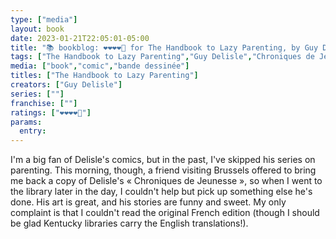 ```yaml
---
type: ["media"]
layout: book
date: 2023-01-21T22:05:01-05:00
title: "📚 bookblog: ❤️❤️❤️❤️🖤 for The Handbook to Lazy Parenting, by Guy Delisle"
tags: ["The Handbook to Lazy Parenting","Guy Delisle","Chroniques de Jeunesse","libraries"]
media: ["book","comic","bande dessinée"]
titles: ["The Handbook to Lazy Parenting"]
creators: ["Guy Delisle"]
series: [""]
franchise: [""]
ratings: ["❤️❤️❤️❤️🖤"]
params:
  entry:
---
```

I'm a big fan of Delisle's comics, but in the past, I've skipped his series on parenting. This morning, though, a friend visiting Brussels offered to bring me back a copy of Delisle's « Chroniques de Jeunesse », so when I went to the library later in the day, I couldn't help but pick up something else he's done. His art is great, and his stories are funny and sweet. My only complaint is that I couldn't read the original French edition (though I should be glad Kentucky libraries carry the English translations!).
